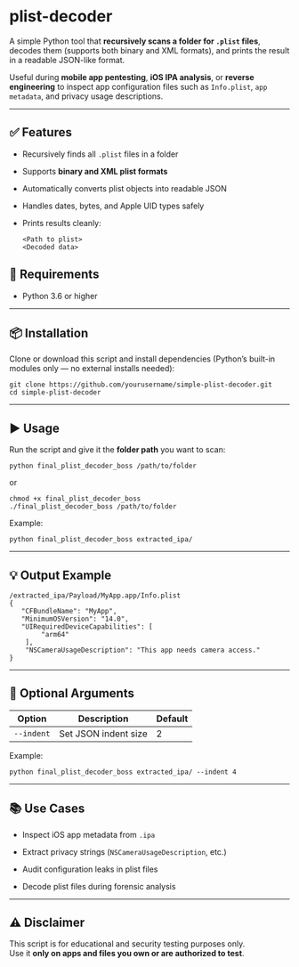 # plist-decoder

A simple Python tool that **recursively scans a folder for `.plist` files**, decodes them (supports both binary and XML formats), and prints the result in a readable JSON-like format.

Useful during **mobile app pentesting**, **iOS IPA analysis**, or **reverse engineering** to inspect app configuration files such as `Info.plist`, `app metadata`, and privacy usage descriptions.

---

## ✅ Features

- Recursively finds all `.plist` files in a folder
    
- Supports **binary and XML plist formats**
    
- Automatically converts plist objects into readable JSON
    
- Handles dates, bytes, and Apple UID types safely
    
- Prints results cleanly:
    ```
    <Path to plist>
	<Decoded data>
    ```

## 🔧 Requirements

- Python 3.6 or higher
    

---

## 📦 Installation

Clone or download this script and install dependencies (Python’s built-in modules only — no external installs needed):

```
git clone https://github.com/yourusername/simple-plist-decoder.git 
cd simple-plist-decoder
```

---

## ▶️ Usage

Run the script and give it the **folder path** you want to scan:
```
python final_plist_decoder_boss /path/to/folder
```
or
```
chmod +x final_plist_decoder_boss
./final_plist_decoder_boss /path/to/folder
```
Example:
```
python final_plist_decoder_boss extracted_ipa/
```
---

## 💡 Output Example

```
/extracted_ipa/Payload/MyApp.app/Info.plist 
{
   "CFBundleName": "MyApp",   
   "MinimumOSVersion": "14.0",   
   "UIRequiredDeviceCapabilities": [
        "arm64"
    ],   
    "NSCameraUsageDescription": "This app needs camera access." 
}
```

---

## 🔧 Optional Arguments

| Option     | Description          | Default |
| ---------- | -------------------- | ------- |
| `--indent` | Set JSON indent size | 2       |

Example:

```
python final_plist_decoder_boss extracted_ipa/ --indent 4
```

---

## 📚 Use Cases

- Inspect iOS app metadata from `.ipa`
    
- Extract privacy strings (`NSCameraUsageDescription`, etc.)
    
- Audit configuration leaks in plist files
    
- Decode plist files during forensic analysis
    

---

## ⚠️ Disclaimer

This script is for educational and security testing purposes only.  
Use it **only on apps and files you own or are authorized to test**.
